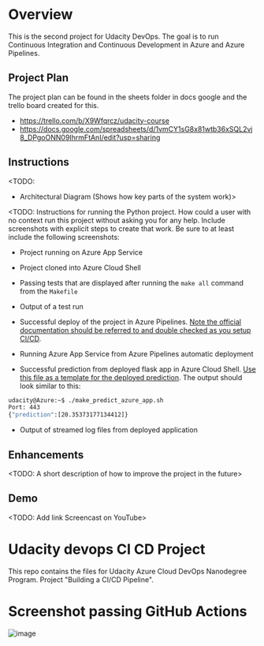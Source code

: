# Overview

This is the second project for Udacity DevOps. The goal is to run Continuous Integration and Continuous Development in Azure and Azure Pipelines.

## Project Plan
The project plan can be found in the sheets folder in docs google and the trello board created for this.

* https://trello.com/b/X9Wfqrcz/udacity-course
* https://docs.google.com/spreadsheets/d/1vmCY1sG8x81wtb36xSQL2vj8_DPgoONN09IhrmFtAnI/edit?usp=sharing

## Instructions

<TODO:  
* Architectural Diagram (Shows how key parts of the system work)>

<TODO:  Instructions for running the Python project.  How could a user with no context run this project without asking you for any help.  Include screenshots with explicit steps to create that work. Be sure to at least include the following screenshots:

* Project running on Azure App Service

* Project cloned into Azure Cloud Shell

* Passing tests that are displayed after running the `make all` command from the `Makefile`

* Output of a test run

* Successful deploy of the project in Azure Pipelines.  [Note the official documentation should be referred to and double checked as you setup CI/CD](https://docs.microsoft.com/en-us/azure/devops/pipelines/ecosystems/python-webapp?view=azure-devops).

* Running Azure App Service from Azure Pipelines automatic deployment

* Successful prediction from deployed flask app in Azure Cloud Shell.  [Use this file as a template for the deployed prediction](https://github.com/udacity/nd082-Azure-Cloud-DevOps-Starter-Code/blob/master/C2-AgileDevelopmentwithAzure/project/starter_files/flask-sklearn/make_predict_azure_app.sh).
The output should look similar to this:

```bash
udacity@Azure:~$ ./make_predict_azure_app.sh
Port: 443
{"prediction":[20.35373177134412]}
```

* Output of streamed log files from deployed application

> 

## Enhancements

<TODO: A short description of how to improve the project in the future>

## Demo 

<TODO: Add link Screencast on YouTube>


# Udacity devops CI CD Project

This repo contains the files for Udacity Azure Cloud DevOps Nanodegree Program. 
Project "Building a CI/CD Pipeline".


# Screenshot passing GitHub Actions

![image](https://user-images.githubusercontent.com/57501664/166148782-a0994ae2-6357-4f79-b936-108ab00d3df3.png)


